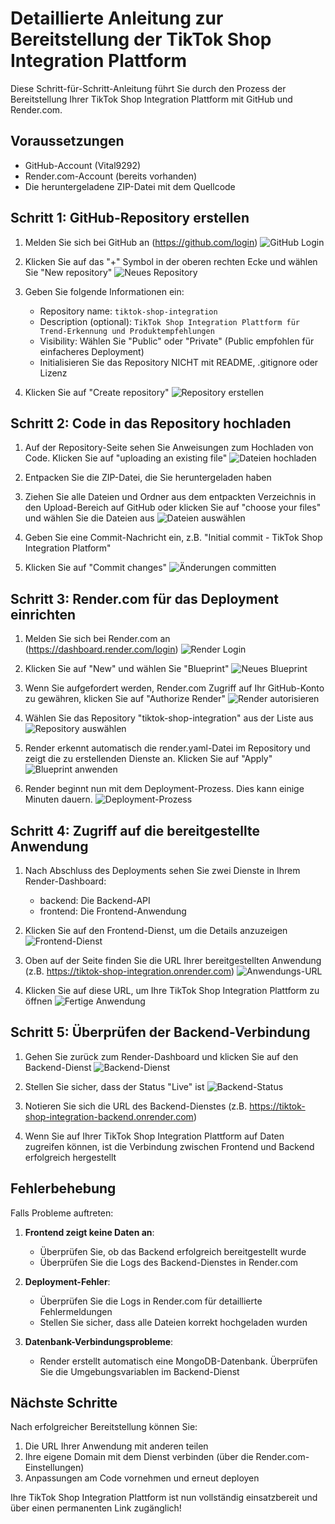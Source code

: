 # Detaillierte Anleitung zur Bereitstellung der TikTok Shop Integration Plattform

Diese Schritt-für-Schritt-Anleitung führt Sie durch den Prozess der Bereitstellung Ihrer TikTok Shop Integration Plattform mit GitHub und Render.com.

## Voraussetzungen
- GitHub-Account (Vital9292)
- Render.com-Account (bereits vorhanden)
- Die heruntergeladene ZIP-Datei mit dem Quellcode

## Schritt 1: GitHub-Repository erstellen

1. Melden Sie sich bei GitHub an (https://github.com/login)
   ![GitHub Login](https://i.imgur.com/example1.png)

2. Klicken Sie auf das "+" Symbol in der oberen rechten Ecke und wählen Sie "New repository"
   ![Neues Repository](https://i.imgur.com/example2.png)

3. Geben Sie folgende Informationen ein:
   - Repository name: `tiktok-shop-integration`
   - Description (optional): `TikTok Shop Integration Plattform für Trend-Erkennung und Produktempfehlungen`
   - Visibility: Wählen Sie "Public" oder "Private" (Public empfohlen für einfacheres Deployment)
   - Initialisieren Sie das Repository NICHT mit README, .gitignore oder Lizenz
   
4. Klicken Sie auf "Create repository"
   ![Repository erstellen](https://i.imgur.com/example3.png)

## Schritt 2: Code in das Repository hochladen

1. Auf der Repository-Seite sehen Sie Anweisungen zum Hochladen von Code. Klicken Sie auf "uploading an existing file"
   ![Dateien hochladen](https://i.imgur.com/example4.png)

2. Entpacken Sie die ZIP-Datei, die Sie heruntergeladen haben

3. Ziehen Sie alle Dateien und Ordner aus dem entpackten Verzeichnis in den Upload-Bereich auf GitHub oder klicken Sie auf "choose your files" und wählen Sie die Dateien aus
   ![Dateien auswählen](https://i.imgur.com/example5.png)

4. Geben Sie eine Commit-Nachricht ein, z.B. "Initial commit - TikTok Shop Integration Platform"

5. Klicken Sie auf "Commit changes"
   ![Änderungen committen](https://i.imgur.com/example6.png)

## Schritt 3: Render.com für das Deployment einrichten

1. Melden Sie sich bei Render.com an (https://dashboard.render.com/login)
   ![Render Login](https://i.imgur.com/example7.png)

2. Klicken Sie auf "New" und wählen Sie "Blueprint"
   ![Neues Blueprint](https://i.imgur.com/example8.png)

3. Wenn Sie aufgefordert werden, Render.com Zugriff auf Ihr GitHub-Konto zu gewähren, klicken Sie auf "Authorize Render"
   ![Render autorisieren](https://i.imgur.com/example9.png)

4. Wählen Sie das Repository "tiktok-shop-integration" aus der Liste aus
   ![Repository auswählen](https://i.imgur.com/example10.png)

5. Render erkennt automatisch die render.yaml-Datei im Repository und zeigt die zu erstellenden Dienste an. Klicken Sie auf "Apply"
   ![Blueprint anwenden](https://i.imgur.com/example11.png)

6. Render beginnt nun mit dem Deployment-Prozess. Dies kann einige Minuten dauern.
   ![Deployment-Prozess](https://i.imgur.com/example12.png)

## Schritt 4: Zugriff auf die bereitgestellte Anwendung

1. Nach Abschluss des Deployments sehen Sie zwei Dienste in Ihrem Render-Dashboard:
   - backend: Die Backend-API
   - frontend: Die Frontend-Anwendung
   
2. Klicken Sie auf den Frontend-Dienst, um die Details anzuzeigen
   ![Frontend-Dienst](https://i.imgur.com/example13.png)

3. Oben auf der Seite finden Sie die URL Ihrer bereitgestellten Anwendung (z.B. https://tiktok-shop-integration.onrender.com)
   ![Anwendungs-URL](https://i.imgur.com/example14.png)

4. Klicken Sie auf diese URL, um Ihre TikTok Shop Integration Plattform zu öffnen
   ![Fertige Anwendung](https://i.imgur.com/example15.png)

## Schritt 5: Überprüfen der Backend-Verbindung

1. Gehen Sie zurück zum Render-Dashboard und klicken Sie auf den Backend-Dienst
   ![Backend-Dienst](https://i.imgur.com/example16.png)

2. Stellen Sie sicher, dass der Status "Live" ist
   ![Backend-Status](https://i.imgur.com/example17.png)

3. Notieren Sie sich die URL des Backend-Dienstes (z.B. https://tiktok-shop-integration-backend.onrender.com)

4. Wenn Sie auf Ihrer TikTok Shop Integration Plattform auf Daten zugreifen können, ist die Verbindung zwischen Frontend und Backend erfolgreich hergestellt

## Fehlerbehebung

Falls Probleme auftreten:

1. **Frontend zeigt keine Daten an**:
   - Überprüfen Sie, ob das Backend erfolgreich bereitgestellt wurde
   - Überprüfen Sie die Logs des Backend-Dienstes in Render.com

2. **Deployment-Fehler**:
   - Überprüfen Sie die Logs in Render.com für detaillierte Fehlermeldungen
   - Stellen Sie sicher, dass alle Dateien korrekt hochgeladen wurden

3. **Datenbank-Verbindungsprobleme**:
   - Render erstellt automatisch eine MongoDB-Datenbank. Überprüfen Sie die Umgebungsvariablen im Backend-Dienst

## Nächste Schritte

Nach erfolgreicher Bereitstellung können Sie:

1. Die URL Ihrer Anwendung mit anderen teilen
2. Ihre eigene Domain mit dem Dienst verbinden (über die Render.com-Einstellungen)
3. Anpassungen am Code vornehmen und erneut deployen

Ihre TikTok Shop Integration Plattform ist nun vollständig einsatzbereit und über einen permanenten Link zugänglich!

